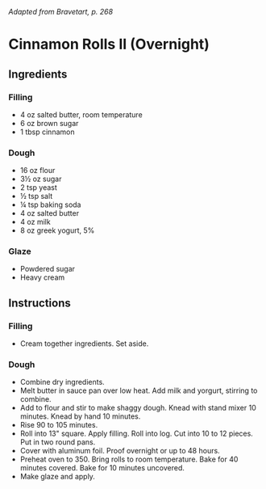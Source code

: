 *Adapted from Bravetart, p. 268*

# Cinnamon Rolls II (Overnight)

## Ingredients

### Filling

 - 4 oz salted butter, room temperature
 - 6 oz brown sugar
 - 1 tbsp cinnamon

### Dough

 - 16 oz flour
 - 3½ oz sugar
 - 2 tsp yeast
 - ½ tsp salt
 - ¼ tsp baking soda
 - 4 oz salted butter
 - 4 oz milk
 - 8 oz greek yogurt, 5%

### Glaze

 - Powdered sugar
 - Heavy cream

## Instructions

### Filling

 - Cream together ingredients. Set aside.

### Dough

 - Combine dry ingredients.
 - Melt butter in sauce pan over low heat. Add milk and yorgurt, stirring to combine.
 - Add to flour and stir to make shaggy dough. Knead with stand mixer 10 minutes. Knead by hand 10 minutes.
 - Rise 90 to 105 minutes.
 - Roll into 13" square. Apply filling. Roll into log. Cut into 10 to 12 pieces. Put in two round pans.
 - Cover with aluminum foil. Proof overnight or up to 48 hours.
 - Preheat oven to 350. Bring rolls to room temperature. Bake for 40 minutes covered. Bake for 10 minutes uncovered.
 - Make glaze and apply.

